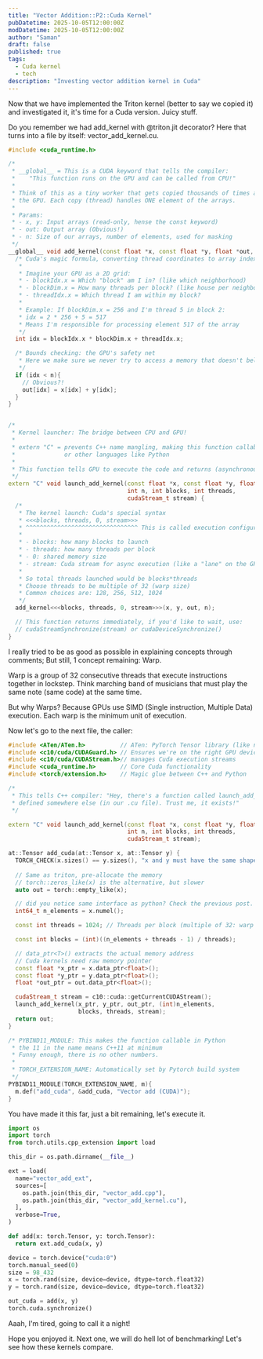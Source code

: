 ```yaml
---
title: "Vector Addition::P2::Cuda Kernel"
pubDatetime: 2025-10-05T12:00:00Z
modDatetime: 2025-10-05T12:00:00Z
author: "Saman"
draft: false
published: true
tags:
  - Cuda kernel
  - tech
description: "Investing vector addition kernel in Cuda"
---
```


Now that we have implemented the Triton kernel (better to say we copied it) and investigated it, it's time for a Cuda version. Juicy stuff.

Do you remember we had add_kernel with @triton.jit decorator? Here that turns into a file by itself: vector_add_kernel.cu.

```c++
#include <cuda_runtime.h>

/*
 * __global__ = This is a CUDA keyword that tells the compiler:
 *    "This function runs on the GPU and can be called from CPU!"
 *
 * Think of this as a tiny worker that gets copied thousands of times across 
 * the GPU. Each copy (thread) handles ONE element of the arrays.
 * 
 * Params:
 * - x, y: Input arrays (read-only, hense the const keyword)
 * - out: Output array (Obvious!)
 * - n: Size of our arrays, number of elements, used for masking
 */
__global__ void add_kernel(const float *x, const float *y, float *out, int n) {
  /* Cuda's magic formula, converting thread coordinates to array index
   *
   * Imagine your GPU as a 2D grid:
   * - blockIdx.x = Which "block" am I in? (like which neighborhood)
   * - blockDim.x = How many threads per block? (like house per neighborhood)
   * - threadIdx.x = Which thread I am within my block?
   *
   * Example: If blockDim.x = 256 and I'm thread 5 in block 2:
   * idx = 2 * 256 + 5 = 517
   * Means I'm responsible for processing element 517 of the array
   */
  int idx = blockIdx.x * blockDim.x + threadIdx.x;

  /* Bounds checking: the GPU's safety net
   * Here we make sure we never try to access a memory that doesn't belong to the arrays
   */
  if (idx < n){
    // Obvious?!
    out[idx] = x[idx] + y[idx];
  }
}


/*
 * Kernel launcher: The bridge between CPU and GPU!
 *
 * extern "C" = prevents C++ name mangling, making this function callable from C code
 *              or other languages like Python
 *
 * This function tells GPU to execute the code and returns (asynchronous execution)
 */
extern "C" void launch_add_kernel(const float *x, const float *y, float *out,
                                  int n, int blocks, int threads,
                                  cudaStream_t stream) {
  /*
   * The kernel launch: Cuda's special syntax
   * <<<blocks, threads, 0, stream>>>
   * ^^^^^^^^^^^^^^^^^^^^^^^^^^^^^^^^ This is called execution configuration
   *
   * - blocks: how many blocks to launch
   * - threads: how many threads per block
   * - 0: shared memory size
   * - stream: Cuda stream for async execution (like a "lane" on the GPU)
   * 
   * So total threads launched would be blocks*threads
   * Choose threads to be multiple of 32 (warp size)
   * Common choices are: 128, 256, 512, 1024
   */
  add_kernel<<<blocks, threads, 0, stream>>>(x, y, out, n);

  // This function returns immediately, if you'd like to wait, use:
  // cudaStreamSynchronize(stream) or cudaDeviceSynchronize()
}
```

I really tried to be as good as possible in explaining concepts through comments; But still, 1 concept remaining: Warp.

Warp is a group of 32 consecutive threads that execute instructions together in lockstep. Think marching band of musicians
that must play the same note (same code) at the same time.

But why Warps? Because GPUs use SIMD (Single instruction, Multiple Data) execution. Each warp is the minimum unit of execution.

Now let's go to the next file, the caller:

```cpp
#include <ATen/ATen.h>          // ATen: PyTorch Tensor library (like numpy)
#include <c10/cuda/CUDAGuard.h> // Ensures we're on the right GPU device
#include <c10/cuda/CUDAStream.h>// manages Cuda execution streams
#include <cuda_runtime.h>       // Core Cuda functionality
#include <torch/extension.h>    // Magic glue between C++ and Python

/*
 * This tells C++ compiler: "Hey, there's a function called launch_add_kernel
 * defined somewhere else (in our .cu file). Trust me, it exists!"
 */

extern "C" void launch_add_kernel(const float *x, const float *y, float *out,
                                  int n, int blocks, int threads,
                                  cudaStream_t stream);

at::Tensor add_cuda(at::Tensor x, at::Tensor y) {
  TORCH_CHECK(x.sizes() == y.sizes(), "x and y must have the same shape")
  
  // Same as triton, pre-allocate the memory
  // torch::zeros_like(x) is the alternative, but slower
  auto out = torch::empty_like(x);

  // did you notice same interface as python? Check the previous post.
  int64_t n_elements = x.numel();

  const int threads = 1024; // Threads per block (multiple of 32: warp friendly!)

  const int blocks = (int)((n_elements + threads - 1) / threads);

  // data_ptr<T>() extracts the actual memory address
  // Cuda kernels need raw memory pointer
  const float *x_ptr = x.data_ptr<float>();
  const float *y_ptr = y.data_ptr<float>();
  float *out_ptr = out.data_ptr<float>();

  cudaStream_t stream = c10::cuda::getCurrentCUDAStream();
  launch_add_kernel(x_ptr, y_ptr, out_ptr, (int)n_elements,
                    blocks, threads, stream);
  return out;
}

/* PYBIND11_MODULE: This makes the function callable in Python
 * the 11 in the name means C++11 at minimum
 * Funny enough, there is no other numbers.
 *
 * TORCH_EXTENSION_NAME: Automatically set by Pytorch build system
 */
PYBIND11_MODULE(TORCH_EXTENSION_NAME, m){
  m.def("add_cuda", &add_cuda, "Vector add (CUDA)");
}
```

You have made it this far, just a bit remaining, let's execute it.

```python
import os
import torch
from torch.utils.cpp_extension import load

this_dir = os.path.dirname(__file__)

ext = load(
  name="vector_add_ext",
  sources=[
    os.path.join(this_dir, "vector_add.cpp"),
    os.path.join(this_dir, "vector_add_kernel.cu"),
  ],
  verbose=True,
)

def add(x: torch.Tensor, y: torch.Tensor):
  return ext.add_cuda(x, y)

device = torch.device("cuda:0")
torch.manual_seed(0)
size = 98_432
x = torch.rand(size, device=device, dtype=torch.float32)
y = torch.rand(size, device=device, dtype=torch.float32)

out_cuda = add(x, y)
torch.cuda.synchronize()
```

Aaah, I'm tired, going to call it a night!

Hope you enjoyed it. Next one, we will do hell lot of benchmarking! Let's see how these kernels compare.

